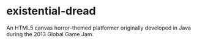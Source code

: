 # existential-dread
An HTML5 canvas horror-themed platformer originally developed in Java during the 2013 Global Game Jam.
